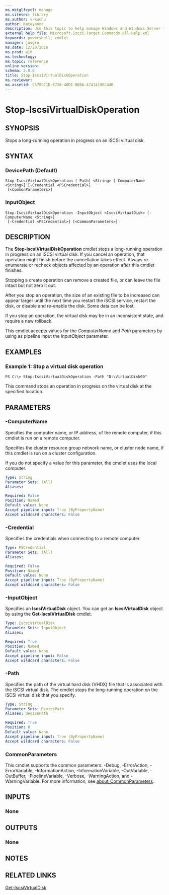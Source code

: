 ```yaml
---
ms.mktglfcycl: manage
ms.sitesec: library
ms.author: v-kaunu
author: Kateyanne
description: Use this topic to help manage Windows and Windows Server technologies with Windows PowerShell.
external help file: Microsoft.Iscsi.Target.Commands.dll-Help.xml
keywords: powershell, cmdlet
manager: jasgro
ms.date: 12/20/2016
ms.prod: w10
ms.technology: 
ms.topic: reference
online version: 
schema: 2.0.0
title: Stop-IscsiVirtualDiskOperation
ms.reviewer:
ms.assetid: C578971D-E720-40DE-8BBA-47414198C44B
---
```


# Stop-IscsiVirtualDiskOperation

## SYNOPSIS
Stops a long-running operation in progress on an iSCSI virtual disk.

## SYNTAX

### DevicePath (Default)
```
Stop-IscsiVirtualDiskOperation [-Path] <String> [-ComputerName <String>] [-Credential <PSCredential>]
 [<CommonParameters>]
```

### InputObject
```
Stop-IscsiVirtualDiskOperation -InputObject <IscsiVirtualDisk> [-ComputerName <String>]
 [-Credential <PSCredential>] [<CommonParameters>]
```

## DESCRIPTION
The **Stop-IscsiVirtualDiskOperation** cmdlet stops a long-running operation in progress on an iSCSI virtual disk.
If you cancel an operation, that operation might finish before the cancellation takes effect.
Always re-enumerate or recheck objects affected by an operation after this cmdlet finishes.

Stopping a create operation can remove a created file, or can leave the file intact but not zero it out.

After you stop an operation, the size of an existing file to be increased can appear larger until the next time you restart the iSCSI service, restart the disk, or disable and re-enable the disk.
Some data can be lost.

If you stop an operation, the virtual disk may be in an inconsistent state, and require a new rollback.

This cmdlet accepts values for the *ComputerName* and *Path* parameters by using as pipeline input the *InputObject* parameter.

## EXAMPLES

### Example 1: Stop a virtual disk operation
```
PS C:\> Stop-IscsiVirtualDiskOperation -Path "D:\VirtualDisk09"
```

This command stops an operation in progress on the virtual disk at the specified location.

## PARAMETERS

### -ComputerName
Specifies the computer name, or IP address, of the remote computer, if this cmdlet is run on a remote computer.

Specifies the cluster resource group network name, or cluster node name, if this cmdlet is run on a cluster configuration.

If you do not specify a value for this parameter, the cmdlet uses the local computer.

```yaml
Type: String
Parameter Sets: (All)
Aliases: 

Required: False
Position: Named
Default value: None
Accept pipeline input: True (ByPropertyName)
Accept wildcard characters: False
```

### -Credential
Specifies the credentials when connecting to a remote computer.

```yaml
Type: PSCredential
Parameter Sets: (All)
Aliases: 

Required: False
Position: Named
Default value: None
Accept pipeline input: True (ByPropertyName)
Accept wildcard characters: False
```

### -InputObject
Specifies an **IscsiVirtualDisk** object.
You can get an **IscsiVirtualDisk** object by using the **Get-IscsiVirtualDisk** cmdlet.

```yaml
Type: IscsiVirtualDisk
Parameter Sets: InputObject
Aliases: 

Required: True
Position: Named
Default value: None
Accept pipeline input: False
Accept wildcard characters: False
```

### -Path
Specifies the path of the virtual hard disk (VHDX) file that is associated with the iSCSI virtual disk.
The cmdlet stops the long-running operation on the iSCSI virtual disk that you specify.

```yaml
Type: String
Parameter Sets: DevicePath
Aliases: DevicePath

Required: True
Position: 0
Default value: None
Accept pipeline input: True (ByPropertyName)
Accept wildcard characters: False
```

### CommonParameters
This cmdlet supports the common parameters: -Debug, -ErrorAction, -ErrorVariable, -InformationAction, -InformationVariable, -OutVariable, -OutBuffer, -PipelineVariable, -Verbose, -WarningAction, and -WarningVariable. For more information, see [about_CommonParameters](https://go.microsoft.com/fwlink/?LinkID=113216).

## INPUTS

### None

## OUTPUTS

### None

## NOTES

## RELATED LINKS

[Get-IscsiVirtualDisk](./Get-IscsiVirtualDisk.md)

